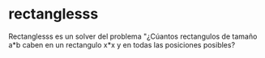 # rectanglesss

Rectanglesss es un solver del problema "¿Cúantos rectangulos de tamaño a\*b caben en un rectangulo x\*x y en todas las posiciones posibles?
